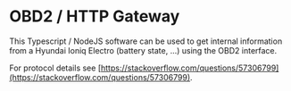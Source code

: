 # OBD2 / HTTP Gateway

This Typescript / NodeJS software can be used to get internal information from a Hyundai Ioniq Electro (battery state, ...) using the OBD2 interface.

For protocol details see [https://stackoverflow.com/questions/57306799](https://stackoverflow.com/questions/57306799).
